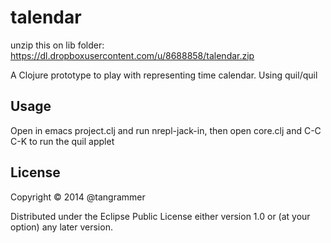 # talendar

unzip this on lib folder: https://dl.dropboxusercontent.com/u/8688858/talendar.zip

A Clojure prototype to play with representing time calendar.
Using quil/quil

## Usage

Open in emacs project.clj and run nrepl-jack-in, then open core.clj and C-C C-K to run the quil applet


## License

Copyright © 2014 @tangrammer

Distributed under the Eclipse Public License either version 1.0 or (at
your option) any later version.
